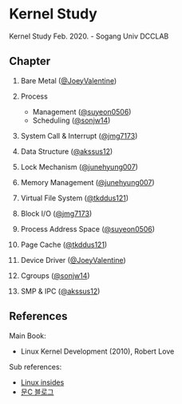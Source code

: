 # Kernel Study
Kernel Study Feb. 2020. - Sogang Univ DCCLAB

## Chapter
1. Bare Metal ([@JoeyValentine](https://github.com/JoeyValentine))

1. Process
    * Management ([@suyeon0506](https://github.com/suyeon0506)) 
    * Scheduling ([@sonjw14](https://github.com/sonjw14))

1. System Call & Interrupt ([@jmg7173](https://github.com/jmg7173))

1. Data Structure ([@akssus12](https://github.com/akssus12))

1. Lock Mechanism ([@junehyung007](https://github.com/junehyung007))

1. Memory Management ([@junehyung007](https://github.com/junehyung007))

1. Virtual File System ([@tkddus121](https://github.com/tkddus121))

1. Block I/O ([@jmg7173](https://github.com/jmg7173))

1. Process Address Space ([@suyeon0506](https://github.com/suyeon0506))

1. Page Cache ([@tkddus121](https://github.com/tkddus121))

1. Device Driver ([@JoeyValentine](https://github.com/JoeyValentine))

1. Cgroups ([@sonjw14](https://github.com/sonjw14))

1. SMP & IPC ([@akssus12](https://github.com/akssus12))

## References

Main Book:  

* Linux Kernel Development (2010), Robert Love

Sub references:   

* [Linux insides](https://0xax.gitbooks.io/linux-insides/)
* [문C 블로그](http://jake.dothome.co.kr/)
